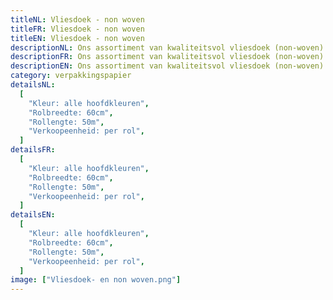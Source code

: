 ```yaml
---
titleNL: Vliesdoek - non woven
titleFR: Vliesdoek - non woven
titleEN: Vliesdoek - non woven
descriptionNL: Ons assortiment van kwaliteitsvol vliesdoek (non-woven).
descriptionFR: Ons assortiment van kwaliteitsvol vliesdoek (non-woven).
descriptionEN: Ons assortiment van kwaliteitsvol vliesdoek (non-woven).
category: verpakkingspapier
detailsNL:
  [
    "Kleur: alle hoofdkleuren",
    "Rolbreedte: 60cm",
    "Rollengte: 50m",
    "Verkoopeenheid: per rol",
  ]
detailsFR:
  [
    "Kleur: alle hoofdkleuren",
    "Rolbreedte: 60cm",
    "Rollengte: 50m",
    "Verkoopeenheid: per rol",
  ]
detailsEN:
  [
    "Kleur: alle hoofdkleuren",
    "Rolbreedte: 60cm",
    "Rollengte: 50m",
    "Verkoopeenheid: per rol",
  ]
image: ["Vliesdoek- en non woven.png"]
---
```

